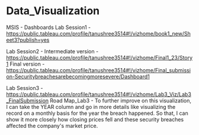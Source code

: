 # Data_Visualization
MSIS - Dashboards
Lab Session1 - https://public.tableau.com/profile/tanushree3514#!/vizhome/book1_new/Sheet3?publish=yes

Lab Session2 - Intermediate version - https://public.tableau.com/profile/tanushree3514#!/vizhome/Final1_23/Story1
Final version - https://public.tableau.com/profile/tanushree3514#!/vizhome/Final_submission-Securitybreachesarebecomingmoresevere/Dashboard1

Lab Session3  - https://public.tableau.com/profile/tanushree3514#!/vizhome/Lab3_Viz/Lab3_FinalSubmission
Road Map_Lab3 - To further improve on this visualization, I can take the YEAR column and go in more details like visualizing the record on                 a monthly basis for the year the breach happened. So that, I can show it more closely how closing prices fell and                         these security breaches affected the company's market price.

